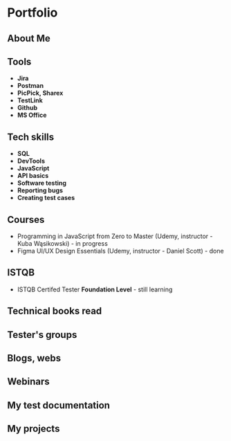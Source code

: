 # Portfolio

## About Me

## Tools

* **Jira**
* **Postman**
* **PicPick, Sharex**
* **TestLink** 
* **Github**
* **MS Office**

## Tech skills
 
* **SQL**
* **DevTools**
* **JavaScript**
* **API basics**
* **Software testing**
* **Reporting bugs**
* **Creating test cases**

## Courses

* Programming in JavaScript from Zero to Master (Udemy,
instructor - Kuba Wąsikowski) - in progress
* Figma UI/UX Design Essentials (Udemy, instructor -
Daniel Scott) - done

## ISTQB

* ISTQB Certifed Tester **Foundation Level** - still learning

## Technical books read

## Tester's groups

## Blogs, webs

## Webinars

## My test documentation

## My projects